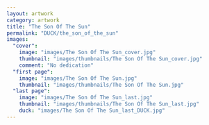 ```yaml
---
layout: artwork
category: artwork
title: "The Son Of The Sun"
permalink: "DUCK/the_son_of_the_sun"
images:
  "cover":
    image: "images/The Son Of The Sun_cover.jpg"
    thumbnail: "images/thumbnails/The Son Of The Sun_cover.jpg"
    comment: "No dedication"
  "first page":
    image: "images/The Son Of The Sun.jpg"
    thumbnail: "images/thumbnails/The Son Of The Sun.jpg"
  "last page":
    image: "images/The Son Of The Sun_last.jpg"
    thumbnail: "images/thumbnails/The Son Of The Sun_last.jpg"
    duck: "images/The Son Of The Sun_last_DUCK.jpg"
---
```

